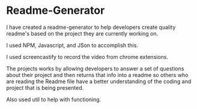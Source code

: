 # Readme-Generator

I have created a readme-generator to help developers create quality readme's based on the project they are currently working on.

I used NPM, Javascript, and JSon to accomplish this.

I used screencastify to record the video from chrome extensions.

The projects works by allowing developers to answer a set of questions about their project and then returns that info into a readme
so others who are reading the Readme file have a better understanding of the coding and project that is being presented.

Also used util to help with functioning.
